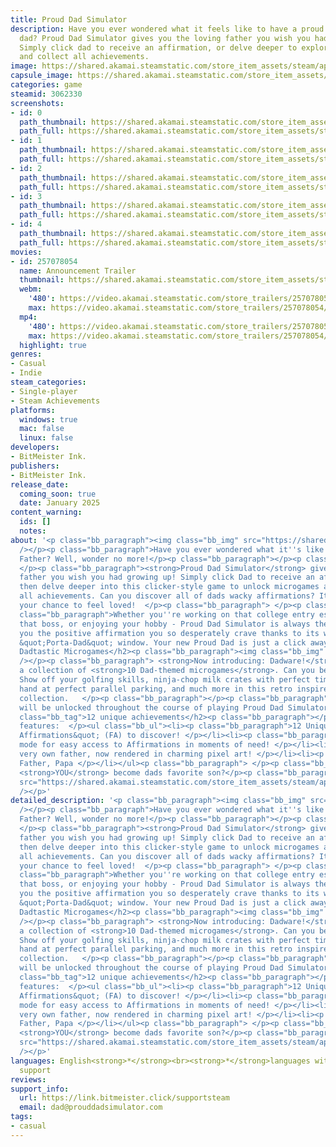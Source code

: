```yaml
---
title: Proud Dad Simulator
description: Have you ever wondered what it feels like to have a proud and supportive
  dad? Proud Dad Simulator gives you the loving father you wish you had growing up!
  Simply click dad to receive an affirmation, or delve deeper to explore all 10 minigames
  and collect all achievements.
image: https://shared.akamai.steamstatic.com/store_item_assets/steam/apps/3062330/header.jpg?t=1733060903
capsule_image: https://shared.akamai.steamstatic.com/store_item_assets/steam/apps/3062330/f11e115c6e39be97cb08e815bcc3e79ede5a8c57/capsule_231x87.jpg?t=1733060903
categories: game
steamid: 3062330
screenshots:
- id: 0
  path_thumbnail: https://shared.akamai.steamstatic.com/store_item_assets/steam/apps/3062330/ss_30104a6419d15ef3474dc9f4d19ec32f4c88c86d.600x338.jpg?t=1733060903
  path_full: https://shared.akamai.steamstatic.com/store_item_assets/steam/apps/3062330/ss_30104a6419d15ef3474dc9f4d19ec32f4c88c86d.1920x1080.jpg?t=1733060903
- id: 1
  path_thumbnail: https://shared.akamai.steamstatic.com/store_item_assets/steam/apps/3062330/ss_3294d9a6f7c4a04f76d1f136801b54ec2346b820.600x338.jpg?t=1733060903
  path_full: https://shared.akamai.steamstatic.com/store_item_assets/steam/apps/3062330/ss_3294d9a6f7c4a04f76d1f136801b54ec2346b820.1920x1080.jpg?t=1733060903
- id: 2
  path_thumbnail: https://shared.akamai.steamstatic.com/store_item_assets/steam/apps/3062330/ss_2ce6188a9ffac17b869693722f330df1fb2e7217.600x338.jpg?t=1733060903
  path_full: https://shared.akamai.steamstatic.com/store_item_assets/steam/apps/3062330/ss_2ce6188a9ffac17b869693722f330df1fb2e7217.1920x1080.jpg?t=1733060903
- id: 3
  path_thumbnail: https://shared.akamai.steamstatic.com/store_item_assets/steam/apps/3062330/ss_107c368b2ce4110da5b9150093d8dbcf08bdaf23.600x338.jpg?t=1733060903
  path_full: https://shared.akamai.steamstatic.com/store_item_assets/steam/apps/3062330/ss_107c368b2ce4110da5b9150093d8dbcf08bdaf23.1920x1080.jpg?t=1733060903
- id: 4
  path_thumbnail: https://shared.akamai.steamstatic.com/store_item_assets/steam/apps/3062330/ss_4f0521d1b2e41678b524812d82f99b85a89c946f.600x338.jpg?t=1733060903
  path_full: https://shared.akamai.steamstatic.com/store_item_assets/steam/apps/3062330/ss_4f0521d1b2e41678b524812d82f99b85a89c946f.1920x1080.jpg?t=1733060903
movies:
- id: 257078054
  name: Announcement Trailer
  thumbnail: https://shared.akamai.steamstatic.com/store_item_assets/steam/apps/257078054/48cb206e9ece1989b0685c509293bebd3074bc30/movie_600x337.jpg?t=1733060897
  webm:
    '480': https://video.akamai.steamstatic.com/store_trailers/257078054/movie480_vp9.webm?t=1733060897
    max: https://video.akamai.steamstatic.com/store_trailers/257078054/movie_max_vp9.webm?t=1733060897
  mp4:
    '480': https://video.akamai.steamstatic.com/store_trailers/257078054/movie480.mp4?t=1733060897
    max: https://video.akamai.steamstatic.com/store_trailers/257078054/movie_max.mp4?t=1733060897
  highlight: true
genres:
- Casual
- Indie
steam_categories:
- Single-player
- Steam Achievements
platforms:
  windows: true
  mac: false
  linux: false
developers:
- BitMeister Ink.
publishers:
- BitMeister Ink.
release_date:
  coming_soon: true
  date: January 2025
content_warning:
  ids: []
  notes:
about: '<p class="bb_paragraph"><img class="bb_img" src="https://shared.akamai.steamstatic.com/store_item_assets/steam/apps/3062330/extras/poys__1_.png?t=1733060903"
  /></p><p class="bb_paragraph">Have you ever wondered what it''s like to have a loving
  Father? Well, wonder no more!</p><p class="bb_paragraph"></p><p class="bb_paragraph">
  </p><p class="bb_paragraph"><strong>Proud Dad Simulator</strong> gives you the loving
  father you wish you had growing up! Simply click Dad to receive an affirmation and
  then delve deeper into this clicker-style game to unlock microgames and collect
  all achievements. Can you discover all of dads wacky affirmations? It''s finally
  your chance to feel loved!  </p><p class="bb_paragraph"> </p><p class="bb_paragraph"></p><p
  class="bb_paragraph">Whether you''re working on that college entry essay, fighting
  that boss, or enjoying your hobby - Proud Dad Simulator is always there to provide
  you the positive affirmation you so desperately crave thanks to its world-famous
  &quot;Porta-Dad&quot; window. Your new Proud Dad is just a click away.</p><h2 class="bb_tag">10
  Dadtastic Microgames</h2><p class="bb_paragraph"><img class="bb_img" src="https://shared.akamai.steamstatic.com/store_item_assets/steam/apps/3062330/extras/includes_microgames_banner.png?t=1733060903"
  /></p><p class="bb_paragraph"> <strong>Now introducing: Dadware!</strong> Explore
  a collection of <strong>10 Dad-themed microgames</strong>. Can you beat them all?
  Show off your golfing skills, ninja-chop milk crates with perfect timing, try your
  hand at perfect parallel parking, and much more in this retro inspired microgame
  collection.   </p><p class="bb_paragraph"></p><p class="bb_paragraph">Dadware minigames
  will be unlocked throughout the course of playing Proud Dad Simulator.  </p><h2
  class="bb_tag">12 unique achievements</h2><p class="bb_paragraph"></p><p class="bb_paragraph">Dad-tastic
  features:  </p><ul class="bb_ul"><li><p class="bb_paragraph">12 Unique &quot;Fatherly
  Affirmations&quot; (FA) to discover! </p></li><li><p class="bb_paragraph">Porta-Dad
  mode for easy access to Affirmations in moments of need! </p></li><li><p class="bb_paragraph">Your
  very own father, now rendered in charming pixel art! </p></li><li><p class="bb_paragraph">Dad,
  Father, Papa </p></li></ul><p class="bb_paragraph"> </p><p class="bb_paragraph">Can
  <strong>YOU</strong> become dads favorite son?</p><p class="bb_paragraph"><img class="bb_img"
  src="https://shared.akamai.steamstatic.com/store_item_assets/steam/apps/3062330/extras/winker.gif?t=1733060903"
  /></p>'
detailed_description: '<p class="bb_paragraph"><img class="bb_img" src="https://shared.akamai.steamstatic.com/store_item_assets/steam/apps/3062330/extras/poys__1_.png?t=1733060903"
  /></p><p class="bb_paragraph">Have you ever wondered what it''s like to have a loving
  Father? Well, wonder no more!</p><p class="bb_paragraph"></p><p class="bb_paragraph">
  </p><p class="bb_paragraph"><strong>Proud Dad Simulator</strong> gives you the loving
  father you wish you had growing up! Simply click Dad to receive an affirmation and
  then delve deeper into this clicker-style game to unlock microgames and collect
  all achievements. Can you discover all of dads wacky affirmations? It''s finally
  your chance to feel loved!  </p><p class="bb_paragraph"> </p><p class="bb_paragraph"></p><p
  class="bb_paragraph">Whether you''re working on that college entry essay, fighting
  that boss, or enjoying your hobby - Proud Dad Simulator is always there to provide
  you the positive affirmation you so desperately crave thanks to its world-famous
  &quot;Porta-Dad&quot; window. Your new Proud Dad is just a click away.</p><h2 class="bb_tag">10
  Dadtastic Microgames</h2><p class="bb_paragraph"><img class="bb_img" src="https://shared.akamai.steamstatic.com/store_item_assets/steam/apps/3062330/extras/includes_microgames_banner.png?t=1733060903"
  /></p><p class="bb_paragraph"> <strong>Now introducing: Dadware!</strong> Explore
  a collection of <strong>10 Dad-themed microgames</strong>. Can you beat them all?
  Show off your golfing skills, ninja-chop milk crates with perfect timing, try your
  hand at perfect parallel parking, and much more in this retro inspired microgame
  collection.   </p><p class="bb_paragraph"></p><p class="bb_paragraph">Dadware minigames
  will be unlocked throughout the course of playing Proud Dad Simulator.  </p><h2
  class="bb_tag">12 unique achievements</h2><p class="bb_paragraph"></p><p class="bb_paragraph">Dad-tastic
  features:  </p><ul class="bb_ul"><li><p class="bb_paragraph">12 Unique &quot;Fatherly
  Affirmations&quot; (FA) to discover! </p></li><li><p class="bb_paragraph">Porta-Dad
  mode for easy access to Affirmations in moments of need! </p></li><li><p class="bb_paragraph">Your
  very own father, now rendered in charming pixel art! </p></li><li><p class="bb_paragraph">Dad,
  Father, Papa </p></li></ul><p class="bb_paragraph"> </p><p class="bb_paragraph">Can
  <strong>YOU</strong> become dads favorite son?</p><p class="bb_paragraph"><img class="bb_img"
  src="https://shared.akamai.steamstatic.com/store_item_assets/steam/apps/3062330/extras/winker.gif?t=1733060903"
  /></p>'
languages: English<strong>*</strong><br><strong>*</strong>languages with full audio
  support
reviews:
support_info:
  url: https://link.bitmeister.click/supportsteam
  email: dad@prouddadsimulator.com
tags:
- casual
---
```


